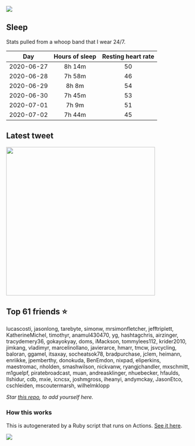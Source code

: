 ![](https://github.com/mscoutermarsh/mscoutermarsh/blob/master/Enter_Mike.gif?raw=true)

## Sleep
Stats pulled from a whoop band that I wear 24/7.

|Day|Hours of sleep|Resting heart rate|
|:-:|:-:|:-:|
|2020-06-27|8h 14m|50|
|2020-06-28|7h 58m|46|
|2020-06-29|8h 8m|54|
|2020-06-30|7h 45m|53|
|2020-07-01|7h 9m|51|
|2020-07-02|7h 44m|45|

## Latest tweet
[<img src="https://hcti.io/v1/image/c805ab2d-736e-4e5f-bb18-4be45b597db7" width="400">](https://twitter.com/mscccc/status/1275924780223475713)

## Top 61 friends ⭐️
lucascosti, jasonlong, tarebyte, simonw, mrsimonfletcher, jefftriplett, KatherineMichel, timothyr, anamul430470, yg, hashtagchris, airzinger, tracydemery36, gokayokyay, doms, iMackson, tommylees112, krider2010, jimkang, vladimyr, marcelinollano, javierarce, hmarr, tmcw, jsvcycling, baloran, ggamel, itsaxay, socheatsok78, bradpurchase, jclem, heimann, enriikke, jpemberthy, donokuda, BenEmdon, nixpad, eliperkins, maestromac, nholden, smashwilson, nickvanw, ryangjchandler, mxschmitt, m1guelpf, piratebroadcast, muan, andreasklinger, nhuebecker, hfaulds, Ilshidur, cdb, mxie, icncsx, joshmgross, iheanyi, andymckay, JasonEtco, cschleiden, mscoutermarsh, wilhelmklopp

*Star [this repo](https://github.com/mscoutermarsh/mscoutermarsh), to add yourself here.*

### How this works
This is autogenerated by a Ruby script that runs on Actions. [See it here](https://github.com/mscoutermarsh/mscoutermarsh).


![](https://github.com/mscoutermarsh/mscoutermarsh/blob/master/teeter.gif?raw=true)
